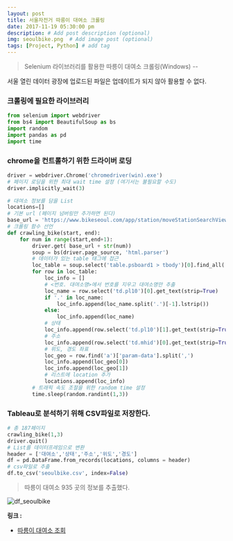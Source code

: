 ```yaml
---
layout: post
title: 서울자전거 따릉이 대여소 크롤링
date: 2017-11-19 05:30:00 pm
description: # Add post description (optional)
img: seoulbike.png  # Add image post (optional)
tags: [Project, Python] # add tag
---
```


> Selenium 라이브러리를 활용한 따릉이 대여소 크롤링(Windows) --

서울 열린 데이터 광장에 업로드된 파일은 업데이트가 되지 않아 활용할 수 없다.

### 크롤링에 필요한 라이브러리

``` python
from selenium import webdriver
from bs4 import BeautifulSoup as bs
import random
import pandas as pd
import time
```
### chrome을 컨트롤하기 위한 드라이버 로딩

``` python
driver = webdriver.Chrome('chromedriver(win).exe')
# 페이지 로딩을 위한 최대 wait time 설정 (여기서는 불필요할 수도)
driver.implicitly_wait(3)
```

``` python
# 대여소 정보를 담을 List
locations=[]
# 기본 url (페이지 넘버링만 추가하면 된다)
base_url = 'https://www.bikeseoul.com/app/station/moveStationSearchView.do?currentPageNo='
# 크롤링 함수 선언
def crawling_bike(start, end):
    for num in range(start,end+1):
        driver.get( base_url + str(num))
        soup = bs(driver.page_source, 'html.parser')
        # 데이터가 있는 table 태그에 접근
        loc_table = soup.select('table.psboard1 > tbody')[0].find_all('tr')
        for row in loc_table:
            loc_info = []
            # <번호. 대여소명>에서 번호를 지우고 대여소명만 추출
            loc_name = row.select('td.pl10')[0].get_text(strip=True)
            if '.' in loc_name:
                loc_info.append(loc_name.split('.')[-1].lstrip())
            else:
                loc_info.append(loc_name)
            # 상태
            loc_info.append(row.select('td.pl10')[1].get_text(strip=True))
            # 주소
            loc_info.append(row.select('td.mhid')[0].get_text(strip=True))
            # 위도, 경도 좌표
            loc_geo = row.find('a')['param-data'].split(',')
            loc_info.append(loc_geo[0])
            loc_info.append(loc_geo[1])
            # 리스트에 location 추가
            locations.append(loc_info)
        # 트래픽 속도 조절을 위한 random time 설정    
        time.sleep(random.randint(1,3))
```

### Tableau로 분석하기 위해 CSV파일로 저장한다.

``` python
# 총 187페이지
crawling_bike(1,3)
driver.quit()
# List를 데이터프레임으로 변환
header = ['대여소','상태','주소','위도','경도']
df = pd.DataFrame.from_records(locations, columns = header)
# csv파일로 추출
df.to_csv('seoulbike.csv', index=False)
```
> 따릉이 대여소 935 곳의 정보를 추출했다.

![df_seoulbike]({{site.baseurl}}/assets/img/df_seoulbike.png)

**링크 :**
* [따릉이 대여소 조회](https://www.bikeseoul.com/app/station/moveStationSearchView.do?currentPageNo=1)
